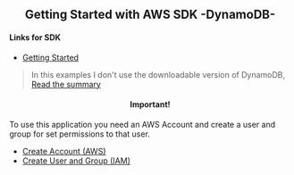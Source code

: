 <h2 align="center"> Getting Started with AWS SDK -DynamoDB- </h2>

#### Links for SDK
* [Getting Started](https://docs.aws.amazon.com/es_es/amazondynamodb/latest/developerguide/GettingStarted.html)
> In this examples I don't use the downloadable version of DynamoDB, [Read the summary](https://docs.aws.amazon.com/amazondynamodb/latest/developerguide/GettingStarted.NodeJs.Summary.html)

<h4 align="center"> Important! </h4>

To use this application you need an AWS Account and create a user and group for set permissions to that user.

* [Create Account (AWS)](https://aws.amazon.com/free/?trk=ps_a134p000003yhOyAAI&trkCampaign=acq_paid_search_brand&sc_channel=ps&sc_campaign=acquisition_LATAMO&sc_publisher=google&sc_category=core&sc_country=LATAMO&sc_geo=LATAM&sc_outcome=Acquisition&sc_detail=aws%20services&sc_content=Account_e&sc_matchtype=e&sc_segment=453309389506&sc_medium=ACQ-P|PS-GO|Brand|Desktop|SU|AWS|Core|LATAMO|EN|Text&s_kwcid=AL!4422!3!453309389506!e!!g!!aws%20services&ef_id=EAIaIQobChMIs-ndm9SU9gIVFgaRCh2rQgJVEAAYASAAEgLzAPD_BwE:G:s&s_kwcid=AL!4422!3!453309389506!e!!g!!aws%20services&all-free-tier.sort-by=item.additionalFields.SortRank&all-free-tier.sort-order=asc&awsf.Free%20Tier%20Types=*all&awsf.Free%20Tier%20Categories=*all)
* [Create User and Group (IAM)](https://console.aws.amazon.com/iamv2/)
